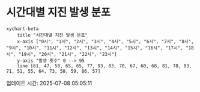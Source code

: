# 시간대별 지진 발생 분포

```mermaid
xychart-beta
    title "시간대별 지진 발생 분포"
    x-axis ["0시", "1시", "2시", "3시", "4시", "5시", "6시", "7시", "8시", "9시", "10시", "11시", "12시", "13시", "14시", "15시", "16시", "17시", "18시", "19시", "20시", "21시", "22시", "23시"]
    y-axis "발생 횟수" 0 --> 95
    line [61, 47, 58, 65, 65, 77, 93, 83, 70, 67, 60, 68, 81, 78, 83, 71, 51, 55, 64, 73, 50, 59, 86, 57]
```

업데이트 시간: 2025-07-08 05:05:11
